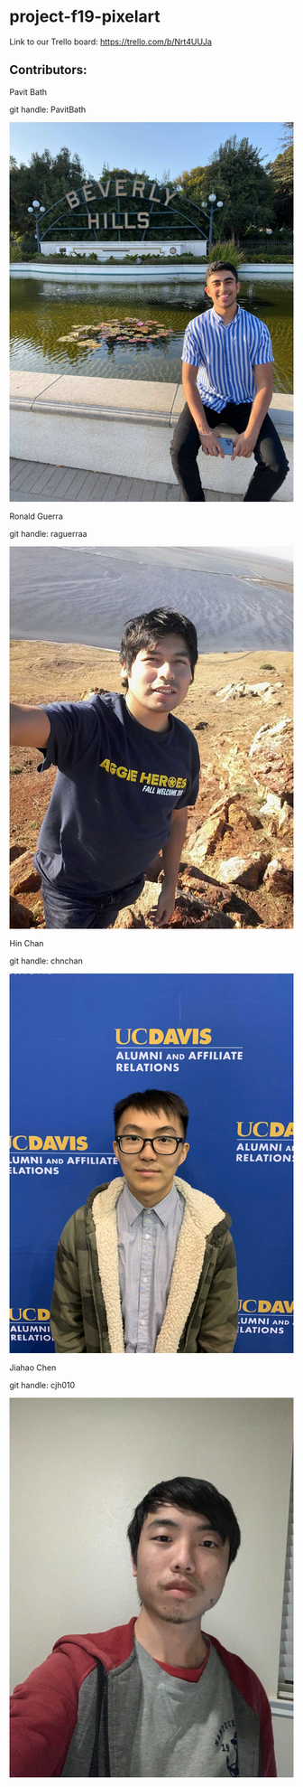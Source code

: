 # project-f19-pixelart

Link to our Trello board: https://trello.com/b/Nrt4UUJa

## Contributors:

Pavit Bath

git handle: PavitBath

![](Members/Pavit.jpg)

Ronald Guerra

git handle: raguerraa

![](Members/ronald.jpg)

Hin Chan

git handle: chnchan

![](Members/Hin.jpg)

Jiahao Chen

git handle: cjh010

![](Members/Ji.jpg)
